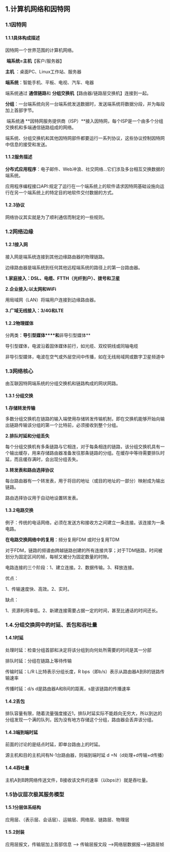 ## 1.计算机网络和因特网

### 1.1因特网

#### 1.1.1具体构成描述

因特网一个世界范围的计算机网络。

​        **端系统=主机**【客户/服务器】

**主机** ：桌面PC、Linux工作站、服务器

**端系统**：智能手机、平板、电视、汽车、电器

端系统通过 **通信链路**和 **分组交换机**【路由器/链路层交换机】连接到一起。

**分组**：一台端系统向另一台端系统发送数据时，发送端系统将数据分段，并为每段加上首部字节。



​       端系统通 **因特网服务提供商（ISP）**接入因特网，每个ISP是一个由多个分组交换机和多端通信链路组成的网络。

​        端系统、分组交换机和其他因特网部件都要运行一系列协议，这些协议控制因特网中信息的接受和发送。



#### 1.1.2服务描述

**分布式应用程序**：电子邮件、Web冲浪、社交网络...它们涉及多台相互交换数据的端系统。

应用程序编程接口API:规定了运行在一个端系统上的软件请求因特网基础设施向运行在另一个端系统上的特定目的地软件交付数据的方式。



#### 1.2.3协议

网络协议其实就是为了顺利通信而制定的一些规则。



### 1.2网络边缘

#### 1.2.1接入网

接入网是端系统连接到其他边缘路由器的物理链路。

边缘路由器是端系统到任何其他远程端系统的路径上的第一台路由器。

 **1.家庭接入：DSL、电缆、FTTH（光纤到户）、拨号和卫星**

**2.企业接入:以太网和WiFi**

用局域网（LAN）将端用户连接到边缘路由器。

**3.广域无线接入：3/4G和LTE**

#### 

#### 1.2.2物理媒体

分两类：**导引型媒体****和**非导引型媒体**

导引型媒体，电波沿着固体媒体前行，如光缆、双绞铜线或同轴电缆

非导引型媒体，电波在空气或外层空间中传播，如在无线局域网或数字卫星频道中



### 1.3网络核心

由互联因特网端系统的分组交换机和链路构成的网状网路。

#### 1.3.1 分组交换

**1.存储转发传输**

多数分组交换机在链路的输入端使用存储转发传输机制，即在交换机能够开始向输出链路传输该分组的第一个比特前，必须接收到整个分组。

**2.排队时延和分组丢失**

每个分组交换机有多条链路与它相连，对于每条相连的链路，该分组交换机具有一个输出缓存，用来存储路由器准备发往那条链路的分组。在缓存中等待需要排队时延，而且缓存满时，会出现分组丢失。

**3.转发表和路由选择协议**

每台路由器有一个转发表，用于将目的地址（或目的地址的一部分）映射成为输出链路。

路由选择协议用于自动地设置转发表。

#### 1.3.2电路交换

例子：传统的电话网络，必须在发送方和接收方之间建立一条连接。该连接为一条电路。

**在电路交换网络中的复用**：频分复用FDM 或时分复用TDM

对于FDM，链路的频谱由跨越链路创建的所有连接共享；对于TDM链路，时间被划分为固定区间的帧，每帧又被分为固定数量的时隙。

电路连接的三个阶段：1、建立连接。2、数据传输。3、释放连接。

优点：

1、传输速度快、高效。2、实时。

缺点：

1、资源利用率低。2、新建连接需要占据一定的时间，甚至比通话的时间还长。

### 1.4.分组交换网中的时延、丢包和吞吐量

#### 1.4.1时延

处理时延：检查分组首部和决定将该分组到向何处所需要的时间是其一分部

排队时延：分组在链路上等待传输

传输时延：L/R  L比特表示分组长度，R bps（即b/s）表示从路由器A到B的链路传输速率

传播时延：d/s  d是路由器A和B间的距离，s是该链路的传播速率

#### 1.4.2丢包

排队容量有限，随着流量强度接近1，排队时延实际不能趋向无穷大，所以到达的分组发现一个满的队列，因为没有地方存储这个分组，路由器会丢弃该分组。

#### 1.4.3端到端时延

前面的讨论的是结点时延，即单台路由上的时延。

源主机和目的主机间有N-1台路由器，则端到端时延 d =N（d处理+d传输+d传播）

#### 1.4.4吞吐量

主机A到B跨网络传送文件，B接收该文件的速率（以bps计）就是吞吐量。



### 1.5协议层次极其服务模型

#### 1.5.1分层体系结构

应用层、（表示层、会话层）、运输层、网络层、链路层、物理层

#### 1.5.2封装

应用层报文，传输层加上首部信息 --> 传输层报文段 -->网络层数据报-->链路层帧